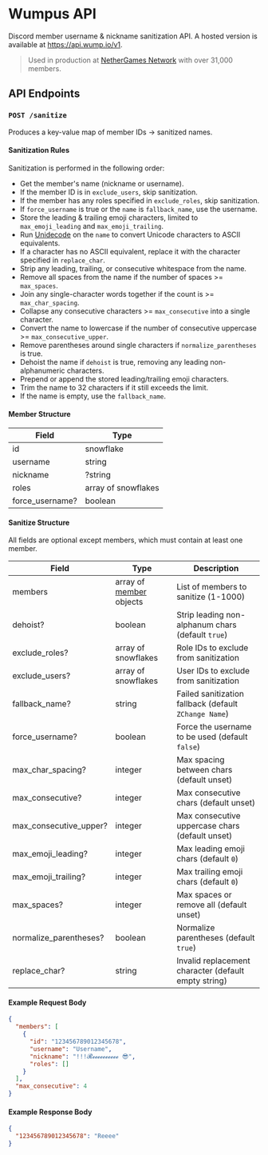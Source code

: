 # Wumpus API

Discord member username & nickname sanitization API. A hosted version is available at https://api.wump.io/v1.

> Used in production at [NetherGames Network](https://discord.gg/ng) with over 31,000 members.

## API Endpoints

### `POST /sanitize`

Produces a key-value map of member IDs → sanitized names.

#### Sanitization Rules

Sanitization is performed in the following order:

- Get the member's name (nickname or username).
- If the member ID is in `exclude_users`, skip sanitization.
- If the member has any roles specified in `exclude_roles`, skip sanitization.
- If `force_username` is true or the `name` is `fallback_name`, use the username.
- Store the leading & trailing emoji characters, limited to `max_emoji_leading` and `max_emoji_trailing`.
- Run [Unidecode](https://pypi.org/project/Unidecode/) on the `name` to convert Unicode characters to ASCII equivalents.
- If a character has no ASCII equivalent, replace it with the character specified in `replace_char`.
- Strip any leading, trailing, or consecutive whitespace from the name.
- Remove all spaces from the name if the number of spaces >= `max_spaces`.
- Join any single-character words together if the count is >= `max_char_spacing`.
- Collapse any consecutive characters >= `max_consecutive` into a single character.
- Convert the name to lowercase if the number of consecutive uppercase >= `max_consecutive_upper`.
- Remove parentheses around single characters if `normalize_parentheses` is true.
- Dehoist the name if `dehoist` is true, removing any leading non-alphanumeric characters.
- Prepend or append the stored leading/trailing emoji characters.
- Trim the name to 32 characters if it still exceeds the limit.
- If the name is empty, use the `fallback_name`.

#### Member Structure

| Field           | Type                |
| --------------- | ------------------- |
| id              | snowflake           |
| username        | string              |
| nickname        | ?string             |
| roles           | array of snowflakes |
| force_username? | boolean             |

#### Sanitize Structure

All fields are optional except members, which must contain at least one member.

| Field                  | Type                                         | Description                                           |
| ---------------------- | -------------------------------------------- | ----------------------------------------------------- |
| members                | array of [member](#member-structure) objects | List of members to sanitize (1-1000)                  |
| dehoist?               | boolean                                      | Strip leading non-alphanum chars (default `true`)     |
| exclude_roles?         | array of snowflakes                          | Role IDs to exclude from sanitization                 |
| exclude_users?         | array of snowflakes                          | User IDs to exclude from sanitization                 |
| fallback_name?         | string                                       | Failed sanitization fallback (default `ZChange Name`) |
| force_username?        | boolean                                      | Force the username to be used (default `false`)       |
| max_char_spacing?      | integer                                      | Max spacing between chars (default unset)             |
| max_consecutive?       | integer                                      | Max consecutive chars (default unset)                 |
| max_consecutive_upper? | integer                                      | Max consecutive uppercase chars (default unset)       |
| max_emoji_leading?     | integer                                      | Max leading emoji chars (default `0`)                 |
| max_emoji_trailing?    | integer                                      | Max trailing emoji chars (default `0`)                |
| max_spaces?            | integer                                      | Max spaces or remove all (default unset)              |
| normalize_parentheses? | boolean                                      | Normalize parentheses (default `true`)                |
| replace_char?          | string                                       | Invalid replacement character (default empty string)  |

#### Example Request Body

```json
{
  "members": [
    {
      "id": "123456789012345678",
      "username": "Username",
      "nickname": "!!!𝓡𝓮𝓮𝓮𝓮𝓮𝓮𝓮𝓮𝓮𝓮 😎",
      "roles": []
    }
  ],
  "max_consecutive": 4
}
```

#### Example Response Body

```json
{
  "123456789012345678": "Reeee"
}
```
